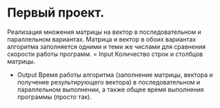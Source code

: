 # Первый проект.
Реализация множения матрицы на вектор в последовательном и параллельном вариантах.
Матрица и вектор в обоих вариантах алгоритма заполняется одними и теми же числами для сравнения скорости работы программ.
= Input
Количество строк и столбцов матрицы.
- Output
Время работы алгоритма (заполнение матрицы, вектора и получение результирующего вектора) в последовательном и параллельном выполнении, а также общее время выполнения программы (просто так).
